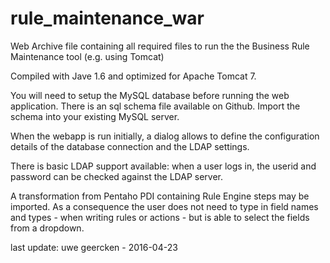 rule_maintenance_war
====================

Web Archive file containing all required files to run the the Business Rule Maintenance tool (e.g. using Tomcat)

Compiled with Jave 1.6 and optimized for Apache Tomcat 7.

You will need to setup the MySQL database before running the web application. There is an sql schema file available on Github. Import the schema into your existing MySQL server.

When the webapp is run initially, a dialog allows to define the configuration details of the database connection and the LDAP settings.

There is basic LDAP support available: when a user logs in, the userid and password can be checked against the LDAP server.

A transformation from Pentaho PDI containing Rule Engine steps may be imported. As a consequence the user does not need to type in field names and types - when writing rules or actions - but is able to select the fields from a dropdown.

last update: uwe geercken - 2016-04-23
